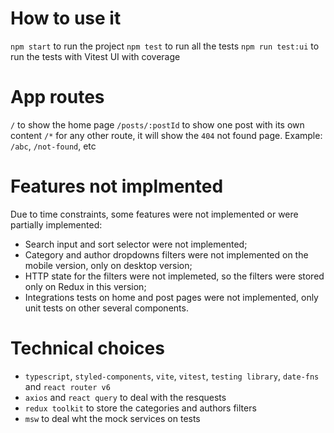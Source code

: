 # How to use it

`npm start` to run the project
`npm test` to run all the tests
`npm run test:ui` to run the tests with Vitest UI with coverage

# App routes

`/` to show the home page
`/posts/:postId` to show one post with its own content
`/*` for any other route, it will show the `404` not found page. Example: `/abc`, `/not-found`, etc

# Features not implmented

Due to time constraints, some features were not implemented or were partially implemented:

- Search input and sort selector were not implemented;
- Category and author dropdowns filters were not implemented on the mobile version, only on desktop version;
- HTTP state for the filters were not implemeted, so the filters were stored only on Redux in this version;
- Integrations tests on home and post pages were not implemented, only unit tests on other several components.

# Technical choices

- `typescript`, `styled-components`, `vite`, `vitest`, `testing library`, `date-fns` and `react router v6`
- `axios` and `react query` to deal with the resquests
- `redux toolkit` to store the categories and authors filters
- `msw` to deal wht the mock services on tests
